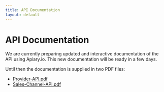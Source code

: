```yaml
---
title: API Documentation
layout: default
---
```


# API Documentation

We are currently preparing updated and interactive documentation of the API using Apiary.io.
This new documentation will be ready in a few days.

Until then the documentation is supplied in two PDF files:
-   [Provider-API.pdf](Provider-API.pdf)
-   [Sales-Channel-API.pdf](Sales-Channel-API.pdf)
